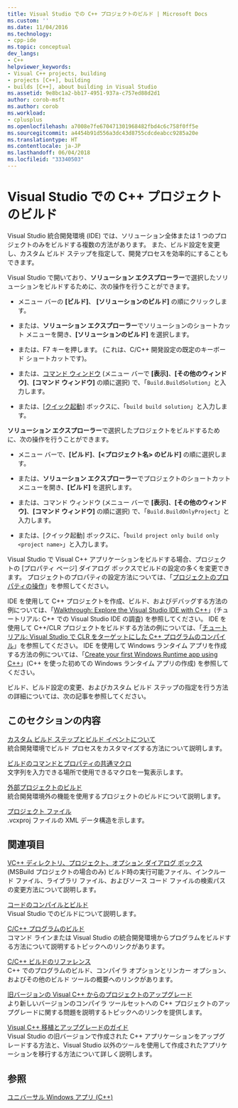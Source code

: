 ```yaml
---
title: Visual Studio での C++ プロジェクトのビルド | Microsoft Docs
ms.custom: ''
ms.date: 11/04/2016
ms.technology:
- cpp-ide
ms.topic: conceptual
dev_langs:
- C++
helpviewer_keywords:
- Visual C++ projects, building
- projects [C++], building
- builds [C++], about building in Visual Studio
ms.assetid: 9e8bc1a2-bb17-4951-937a-c757ed88d2d1
author: corob-msft
ms.author: corob
ms.workload:
- cplusplus
ms.openlocfilehash: a7008e7fe670471301968482fbd4c6c758f0ff5e
ms.sourcegitcommit: a4454b91d556a3dc43d8755cdcdeabcc9285a20e
ms.translationtype: HT
ms.contentlocale: ja-JP
ms.lasthandoff: 06/04/2018
ms.locfileid: "33340503"
---
```

# <a name="building-c-projects-in-visual-studio"></a>Visual Studio での C++ プロジェクトのビルド
Visual Studio 統合開発環境 (IDE) では、ソリューション全体または 1 つのプロジェクトのみをビルドする複数の方法があります。 また、ビルド設定を変更し、カスタム ビルド ステップを指定して、開発プロセスを効率的にすることもできます。  
  
 Visual Studio で開いており、**ソリューション エクスプローラー**で選択したソリューションをビルドするために、次の操作を行うことができます。  
  
-   メニュー バーの **[ビルド]**、 **[ソリューションのビルド]** の順にクリックします。  
  
-   または、**ソリューション エクスプローラー**でソリューションのショートカット メニューを開き、**[ソリューションのビルド]** を選択します。  
  
-   または、F7 キーを押します。 (これは、C/C++ 開発設定の既定のキーボード ショートカットです)。  
  
-   または、[コマンド ウィンドウ](/visualstudio/ide/reference/command-window) (メニュー バーで **[表示]**、**[その他のウィンドウ]**、**[コマンド ウィンドウ]** の順に選択) で、「`Build.BuildSolution`」と入力します。  
  
-   または、[[クイック起動]](/visualstudio/ide/reference/quick-launch-environment-options-dialog-box) ボックスに、「`build build solution`」と入力します。  
  
 **ソリューション エクスプローラー**で選択したプロジェクトをビルドするために、次の操作を行うことができます。  
  
-   メニュー バーで、**[ビルド]**、**[\<プロジェクト名> のビルド]** の順に選択します。  
  
-   または、**ソリューション エクスプローラー**でプロジェクトのショートカット メニューを開き、**[ビルド]** を選択します。  
  
-   または、コマンド ウィンドウ (メニュー バーで **[表示]**、**[その他のウィンドウ]**、**[コマンド ウィンドウ]** の順に選択) で、「`Build.BuildOnlyProject`」と入力します。  
  
-   または、[クイック起動] ボックスに、「`build project only build only <project name>`」と入力します。  
  
 Visual Studio で Visual C++ アプリケーションをビルドする場合、プロジェクトの [プロパティ ページ] ダイアログ ボックスでビルドの設定の多くを変更できます。 プロジェクトのプロパティの設定方法については、「[プロジェクトのプロパティの操作](../ide/working-with-project-properties.md)」を参照してください。  
  
 IDE を使用して C++ プロジェクトを作成、ビルド、およびデバッグする方法の例については、「[Walkthrough: Explore the Visual Studio IDE with C++](/visualstudio/ide/getting-started-with-cpp-in-visual-studio)」(チュートリアル: C++ での Visual Studio IDE の調査) を参照してください。 IDE を使用して C++/CLR プロジェクトをビルドする方法の例については、「[チュートリアル: Visual Studio で CLR をターゲットにした C++ プログラムのコンパイル](../ide/walkthrough-compiling-a-cpp-program-that-targets-the-clr-in-visual-studio.md)」を参照してください。 IDE を使用して Windows ランタイム アプリを作成する方法の例については、「[Create your first Windows Runtime app using C++](http://msdn.microsoft.com/library/windows/apps/hh974580.aspx)」(C++ を使った初めての Windows ランタイム アプリの作成) を参照してください。  
  
 ビルド、ビルド設定の変更、およびカスタム ビルド ステップの指定を行う方法の詳細については、次の記事を参照してください。  
  
## <a name="in-this-section"></a>このセクションの内容  
 [カスタム ビルド ステップとビルド イベントについて](../ide/understanding-custom-build-steps-and-build-events.md)  
 統合開発環境でビルド プロセスをカスタマイズする方法について説明します。  
  
 [ビルドのコマンドとプロパティの共通マクロ](../ide/common-macros-for-build-commands-and-properties.md)  
 文字列を入力できる場所で使用できるマクロを一覧表示します。  
  
 [外部プロジェクトのビルド](../ide/building-external-projects.md)  
 統合開発環境外の機能を使用するプロジェクトのビルドについて説明します。  
  
 [プロジェクト ファイル](../ide/project-files.md)  
 .vcxproj ファイルの XML データ構造を示します。  
  
## <a name="related-sections"></a>関連項目  
 [VC++ ディレクトリ、プロジェクト、オプション ダイアログ ボックス](vcpp-directories-property-page.md)  
 (MSBuild プロジェクトの場合のみ) ビルド時の実行可能ファイル、インクルード ファイル、ライブラリ ファイル、およびソース コード ファイルの検索パスの変更方法について説明します。  
  
 [コードのコンパイルとビルド](/visualstudio/ide/compiling-and-building-in-visual-studio)  
 Visual Studio でのビルドについて説明します。  
  
 [C/C++ プログラムのビルド](../build/building-c-cpp-programs.md)  
 コマンド ラインまたは Visual Studio の統合開発環境からプログラムをビルドする方法について説明するトピックへのリンクがあります。  
  
 [C/C++ ビルドのリファレンス](../build/reference/c-cpp-building-reference.md)  
 C++ でのプログラムのビルド、コンパイラ オプションとリンカー オプション、およびその他のビルド ツールの概要へのリンクがあります。  
  
 [旧バージョンの Visual C++ からのプロジェクトのアップグレード](../porting/upgrading-projects-from-earlier-versions-of-visual-cpp.md)  
 より新しいバージョンのコンパイラ ツールセットへの C++ プロジェクトのアップグレードに関する問題を説明するトピックへのリンクを提供します。  
  
[Visual C++ 移植とアップグレードのガイド](../porting/visual-cpp-porting-and-upgrading-guide.md)  
  Visual Studio の旧バージョンで作成された C++ アプリケーションをアップグレードする方法と、Visual Studio 以外のツールを使用して作成されたアプリケーションを移行する方法について詳しく説明します。  
  
## <a name="see-also"></a>参照  
 [ユニバーサル Windows アプリ (C++)](../windows/universal-windows-apps-cpp.md)